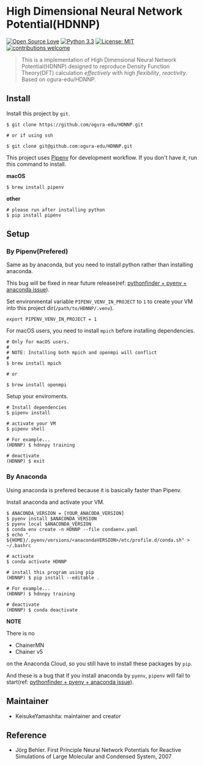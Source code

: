 # High Dimensional Neural Network Potential(HDNNP)

[![Open Source Love](https://badges.frapsoft.com/os/v1/open-source.svg?v=103)](https://github.com/ellerbrock/open-source-badges/)
[![Python 3.3](https://img.shields.io/badge/python->3.3-blue.svg)](https://www.python.org/downloads/release/python-330/)
[![License: MIT](https://img.shields.io/badge/License-MIT-yellow.svg)](https://opensource.org/licenses/MIT)
[![contributions welcome](https://img.shields.io/badge/contributions-welcome-brightgreen.svg?style=flat)](https://github.com/dwyl/esta/issues)

> This is a implementation of High Dimensional Neural Network Potential(HDNNP) designed to reproduce Density Function Theory(DFT) calculation *effectively* with high *flexibility*, *reactivity*. Based on ogura-edu/HDNNP.

## Install

Install this project by `git`.

```shell
$ git clone https://github.com/ogura-edu/HDNNP.git

# or if using ssh

$ git clone git@github.com:ogura-edu/HDNNP.git
```

This project uses [Pipenv](https://github.com/pypa/pipenv) for development workflow. If you don't have it, run this command to install.


**macOS**

```shell
$ brew install pipenv
```

**other**

```shell
# please run after installing python 
$ pip install pipenv
```

## Setup
### By Pipenv(Prefered)

Same as by anaconda, but you need to install python rather than installing anaconda. 

This bug will be fixed in near future release(ref: [pythonfinder + pyenv + anaconda issue](https://github.com/pypa/pipenv/issues/3044)).

Set environmental variable `PIPENV_VENV_IN_PROJECT` to `1` to create your VM into this project dir(`/path/to/HDNNP/.venv`).

```shell
export PIPENV_VENV_IN_PROJECT = 1
```

For macOS users, you need to install `mpich` before installing dependencies.

```shell
# Only for macOS users. 
#
# NOTE: Installing both mpich and openmpi will conflict
#
$ brew install mpich

# or

$ brew install openmpi
```

Setup your enviroments.

```shell
# Install dependencies
$ pipenv install

# activate your VM
$ pipenv shell

# For example...
(HDNNP) $ hdnnpy training

# deactivate
(HDNNP) $ exit
```

### By Anaconda

Using anaconda is prefered because it is basically faster than Pipenv.

Install anaconda and activate your VM.

```shell
$ ANACONDA_VERSION = [YOUR_ANACODA_VERSION]
$ pyenv install $ANACONDA_VERSION
$ pyenv local $ANACONDA_VERSION
$ conda env create -n HDNNP --file condaenv.yaml
$ echo ". ${HOME}/.pyenv/versions/<anacondaVERSION>/etc/profile.d/conda.sh" > ~/.bashrc

# activate
$ conda activate HDNNP

# install this program using pip
(HDNNP) $ pip install --editable .

# For example...
(HDNNP) $ hdnnpy training

# deactivate
(HDNNP) $ conda deactivate
```

**NOTE** 

There is no

- ChainerMN
- Chainer v5

on the Anaconda Cloud, so you still have to install these packages by `pip`.

And these is a bug that if you install anaconda by `pyenv`, `pipenv` will fail to start(ref: [pythonfinder + pyenv + anaconda issue](https://github.com/pypa/pipenv/issues/3044)).

## Maintainer

- KeisukeYamashita: maintainer and creator

## Reference

- Jörg Behler. First Principle Neural Network Potentials for Reactive Simulations of Large Molecular and Condensed System, 2007
